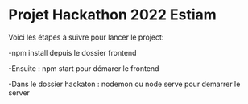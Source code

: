 # Projet Hackathon 2022 Estiam

Voici les étapes à suivre pour lancer le project:

-npm install depuis le dossier frontend

-Ensuite : npm start pour démarer le frontend

-Dans le dossier hackaton : nodemon ou node serve pour demarrer le server
